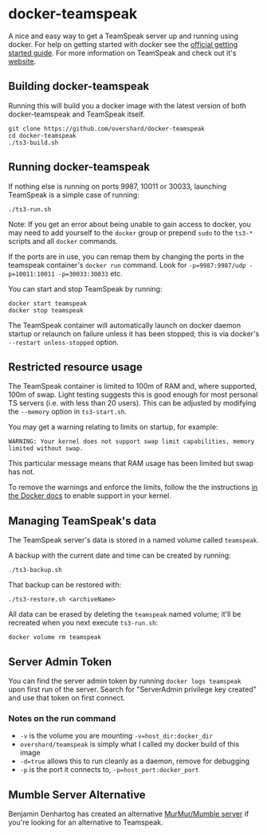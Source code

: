 # docker-teamspeak

A nice and easy way to get a TeamSpeak server up and running using docker. For
help on getting started with docker see the [official getting started guide][0].
For more information on TeamSpeak and check out it's [website][1].


## Building docker-teamspeak

Running this will build you a docker image with the latest version of both
docker-teamspeak and TeamSpeak itself.

    git clone https://github.com/overshard/docker-teamspeak
    cd docker-teamspeak
    ./ts3-build.sh

## Running docker-teamspeak

If nothing else is running on ports 9987, 10011 or 30033, launching TeamSpeak is a
simple case of running:

    ./ts3-run.sh

Note: If you get an error about being unable to gain access to docker, you may
need to add yourself to the `docker` group or prepend `sudo` to the `ts3-*` scripts
and all `docker` commands.

If the ports are in use, you can remap them by changing the ports in the teamspeak
container's `docker run` command.  Look for `-p=9987:9987/udp -p=10011:10011
-p=30033:30033` etc.

You can start and stop TeamSpeak by running:

    docker start teamspeak
    docker stop teamspeak

The TeamSpeak container will automatically launch on docker daemon startup or relaunch on
failure unless it has been stopped; this is via docker's `--restart unless-stopped` option.

## Restricted resource usage

The TeamSpeak container is limited to 100m of RAM and, where supported, 100m of swap.  Light testing
suggests this is good enough for most personal TS servers (i.e. with less than 20 users).  This can
be adjusted by modifying the `--memory` option in `ts3-start.sh`.

You may get a warning relating to limits on startup, for example:

    WARNING: Your kernel does not support swap limit capabilities, memory limited without swap.

This particular message means that RAM usage has been limited but swap has not.

To remove the warnings and enforce the limits, follow the the instructions [in the Docker
docs][docker-memory] to enable support in your kernel.

## Managing TeamSpeak's data

The TeamSpeak server's data is stored in a named volume called `teamspeak`.

A backup with the current date and time can be created by running:

    ./ts3-backup.sh

That backup can be restored with:

    ./ts3-restore.sh <archiveName>

All data can be erased by deleting the `teamspeak` named volume; it'll be recreated when you next execute `ts3-run.sh`:

    docker volume rm teamspeak

## Server Admin Token

You can find the server admin token by running `docker logs teamspeak` upon first run of the server.
Search for "ServerAdmin privilege key created" and use that token on first connect.

### Notes on the run command

 + `-v` is the volume you are mounting `-v=host_dir:docker_dir`
 + `overshard/teamspeak` is simply what I called my docker build of this image
 + `-d=true` allows this to run cleanly as a daemon, remove for debugging
 + `-p` is the port it connects to, `-p=host_port:docker_port`

## Mumble Server Alternative

Benjamin Denhartog has created an alternative [MurMur/Mumble server][2] if you're looking for an alternative to Teamspeak.

[0]: http://www.docker.io/gettingstarted/
[1]: http://teamspeak.com/
[docker-memory]: https://docs.docker.com/engine/installation/linux/ubuntulinux/#adjust-memory-and-swap-accounting
[2]: https://github.com/bddenhartog/docker-murmur
